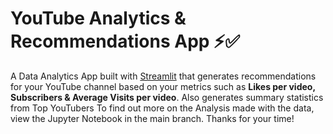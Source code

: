 # YouTube Analytics & Recommendations App ⚡✅
A Data Analytics App built with [Streamlit](https://www.streamlit.io) that generates recommendations for your YouTube channel based on your metrics such as **Likes per video, Subscribers & Average Visits per video**. Also generates summary statistics from Top YouTubers
To find out more on the Analysis made with the data, view the Jupyter Notebook in the main branch.
Thanks for your time!
